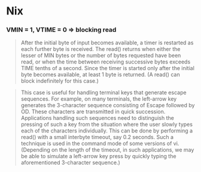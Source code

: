 # Nix

### VMIN = 1, VTIME = 0 => blocking read

> After the initial byte of input becomes available, a timer is restarted as each further byte is received. The read() returns when either the lesser of MIN bytes or the number of bytes requested have been read, or when the time between receiving successive bytes exceeds TIME tenths of a second. Since the timer is started only after the initial byte becomes available, at least 1 byte is returned. (A read() can block indefinitely for this case.)

> This case is useful for handling terminal keys that generate escape sequences. For example, on many terminals, the left-arrow key generates the 3-character sequence consisting of Escape followed by OD. These characters are transmitted in quick succession. Applications handling such sequences need to distinguish the pressing of such a key from the situation where the user slowly types each of the characters individually. This can be done by performing a read() with a small interbyte timeout, say 0.2 seconds. Such a technique is used in the command mode of some versions of vi. (Depending on the length of the timeout, in such applications, we may be able to simulate a left-arrow key press by quickly typing the aforementioned 3-character sequence.)

